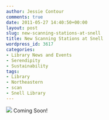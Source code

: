 ```yaml
---
author: Jessie Contour
comments: true
date: 2011-05-27 14:40:50+00:00
layout: post
slug: new-scanning-stations-at-snell
title: New Scanning Stations at Snell
wordpress_id: 3617
categories:
- Library News and Events
- Serendipity
- Sustainability
tags:
- Library
- Northeastern
- scan
- Snell Library
---
```


[![](http://www.lib.neu.edu/snippets/wp-content/uploads/2011/05/NewScanners.jpg)](http://www.lib.neu.edu/snippets/wp-content/uploads/2011/05/NewScanners.jpg)
Coming Soon!
